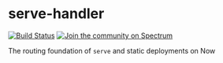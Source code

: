 # serve-handler

[![Build Status](https://circleci.com/gh/zeit/serve-handler.svg?&style=shield&circle-token=75e1ee77692419df0d17174ce5c7b5fe2d2a78a6)](https://circleci.com/gh/zeit/serve-handler)
[![Join the community on Spectrum](https://withspectrum.github.io/badge/badge.svg)](https://spectrum.chat/micro/serve)

The routing foundation of `serve` and static deployments on Now
